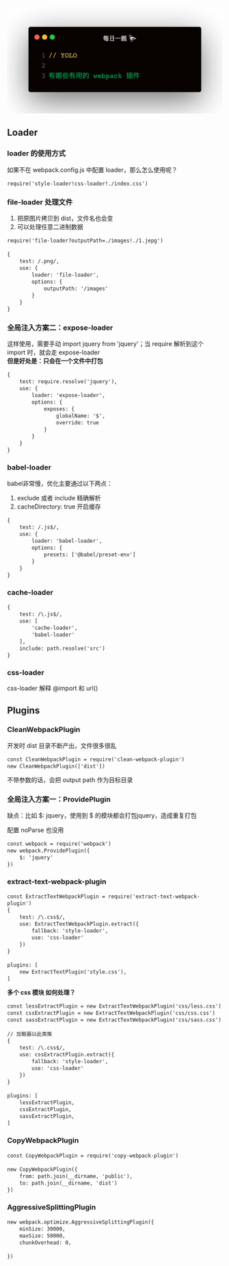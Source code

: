 
![](1.jpeg)

## Loader

### loader 的使用方式
如果不在 webpack.config.js 中配置 loader，那么怎么使用呢？
```
require('style-loader!css-loader!./index.css')
```

### file-loader 处理文件
1. 把原图片拷贝到 dist，文件名也会变
2. 可以处理任意二进制数据   

```
require('file-loader?outputPath=./images!./1.jepg')

{
    test: /.png/,
    use: {
        loader: 'file-loader',
        options: {
            outputPath: '/images'
        }
    }
}
```   

### 全局注入方案二：expose-loader
这样使用，需要手动 import jquery from 'jquery'；当 require 解析到这个 import 时，就会走 expose-loader   
**但是好处是：只会在一个文件中打包**
```
{
    test: require.resolve('jquery'),
    use: {
        loader: 'expose-loader',
        options: {
            exposes: {
                globalName: '$',
                override: true
            }
        }
    }
}
```

### babel-loader
babel非常慢，优化主要通过以下两点：
1. exclude 或者 include 精确解析
2. cacheDirectory: true 开启缓存

```
{
    test: /.js$/,
    use: {
        loader: 'babel-loader',
        options: {
            presets: ['@babel/preset-env']
        }
    }
}
```

### cache-loader
```
{
    test: /\.js$/,
    use: [
        'cache-loader',
        'babel-loader'
    ],
    include: path.resolve('src')
}
```

### css-loader
css-loader 解释 @import 和 url()

## Plugins

### CleanWebpackPlugin
开发时 dist 目录不断产出，文件很多很乱
```
const CleanWebpackPlugin = require('clean-webpack-plugin')
new CleanWebpackPlugin(['dist'])
```   

不带参数的话，会把 output path 作为目标目录

### 全局注入方案一：ProvidePlugin
缺点：比如 $: jquery，使用到 $ 的模块都会打包jquery，造成重复打包   

配置 noParse 也没用
```
const webpack = require('webpack')
new webpack.ProvidePlugin({
    $: 'jquery'
})
```

### extract-text-webpack-plugin
```
const ExtractTextWebpackPlugin = require('extract-text-webpack-plugin')
{
    test: /\.css$/,
    use: ExtractTextWebpackPlugin.extract({
        fallback: 'style-loader',
        use: 'css-loader'
    })
}

plugins: [
    new ExtractTextPlugin('style.css'),
]
```   

**多个 css 模块 如何处理？**
```
const lessExtractPlugin = new ExtractTextWebpackPlugin('css/less.css')
const cssExtractPlugin = new ExtractTextWebpackPlugin('css/css.css')
const sassExtractPlugin = new ExtractTextWebpackPlugin('css/sass.css')

// 加载器以此类推
{
    test: /\.css$/,
    use: cssExtractPlugin.extract({
        fallback: 'style-loader',
        use: 'css-loader'
    })
}

plugins: [
    lessExtractPlugin,
    cssExtractPlugin,
    sassExtractPlugin,
]
```   

### CopyWebpackPlugin
```
const CopyWebpackPlugin = require('copy-webpack-plugin')

new CopyWebpackPlugin({
    from: path.join(__dirname, 'public'),
    to: path.join(__dirname, 'dist')
})
```   

### AggressiveSplittingPlugin
```
new webpack.optimize.AggressiveSplittingPlugin({
    minSize: 30000,
    maxSize: 50000,
    chunkOverhead: 0,

})
```